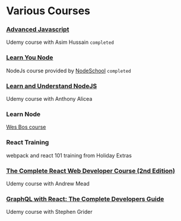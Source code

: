 # Various Courses

### [Advanced Javascript](https://www.udemy.com/top-javascript-interview-questions-and-answers/learn/v4/overview)
Udemy course with Asim Hussain `completed`

### [Learn You Node](https://github.com/workshopper/learnyounode)
NodeJs course provided by [NodeSchool](https://nodeschool.io/) `completed`

### [Learn and Understand NodeJS](https://www.udemy.com/understand-nodejs/learn/v4/overview)
Udemy course with Anthony Alicea

### Learn Node
[Wes Bos course](http://wesbos.com/learn-node/)

### React Training
webpack and react 101 training from Holiday Extras

### [The Complete React Web Developer Course (2nd Edition)](https://www.udemy.com/react-2nd-edition/learn/v4/overview)
Udemy course with Andrew Mead

### [GraphQL with React: The Complete Developers Guide](https://www.udemy.com/graphql-with-react-course/learn/v4/overview)
Udemy course with Stephen Grider
